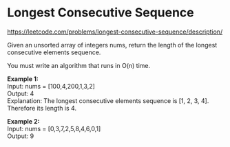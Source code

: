 # Longest Consecutive Sequence
https://leetcode.com/problems/longest-consecutive-sequence/description/

Given an unsorted array of integers nums, return the length of the longest consecutive elements sequence.

You must write an algorithm that runs in O(n) time.

<b>Example 1:</b>\
Input: nums = [100,4,200,1,3,2]\
Output: 4\
Explanation: The longest consecutive elements sequence is [1, 2, 3, 4]. Therefore its length is 4.

<b>Example 2:</b>\
Input: nums = [0,3,7,2,5,8,4,6,0,1]\
Output: 9